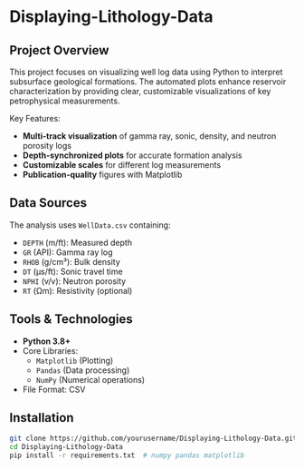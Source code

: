 # Displaying-Lithology-Data

## Project Overview
This project focuses on visualizing well log data using Python to interpret subsurface geological formations. The automated plots enhance reservoir characterization by providing clear, customizable visualizations of key petrophysical measurements.

Key Features:
- **Multi-track visualization** of gamma ray, sonic, density, and neutron porosity logs
- **Depth-synchronized plots** for accurate formation analysis
- **Customizable scales** for different log measurements
- **Publication-quality** figures with Matplotlib

## Data Sources
The analysis uses `WellData.csv` containing:
- `DEPTH` (m/ft): Measured depth
- `GR` (API): Gamma ray log
- `RHOB` (g/cm³): Bulk density
- `DT` (μs/ft): Sonic travel time
- `NPHI` (v/v): Neutron porosity
- `RT` (Ωm): Resistivity (optional)

## Tools & Technologies
- **Python 3.8+**
- Core Libraries:
  - `Matplotlib` (Plotting)
  - `Pandas` (Data processing)
  - `NumPy` (Numerical operations)
- File Format: CSV

## Installation
```bash
git clone https://github.com/yourusername/Displaying-Lithology-Data.git
cd Displaying-Lithology-Data
pip install -r requirements.txt  # numpy pandas matplotlib
